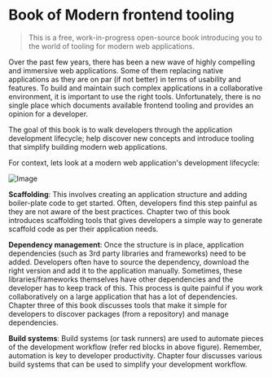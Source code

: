 # Book of Modern frontend tooling

> This is a free, work-in-progress open-source book introducing you to the world of tooling for modern web applications.

Over the past few years, there has been a new wave of highly compelling and immersive web applications. Some of them replacing native applications as they are on par (if not better) in terms of usability and features. To build and maintain such complex applications in a collaborative environment, it is important to use the right tools. Unfortunately, there is no single place which documents available frontend tooling and provides an opinion for a developer. 

The goal of this book is to walk developers through the application development lifecycle; help discover new concepts and introduce tooling that simplify building modern web applications.

For context, lets look at a modern web application's development lifecycle:

![Image](/book-of-modern-frontend-tooling/assets/imgs/dev-workflow.svg)

**Scaffolding**: This involves creating an application structure and adding boiler-plate code to get started. Often, developers find this step painful as they are not aware of the best practices. Chapter two of this book introduces scaffolding tools that gives developers a simple way to generate scaffold code as per their application needs.

**Dependency management**: Once the structure is in place, application dependencies (such as 3rd party libraries and frameworks) need to be added. Developers often have to source the dependency, download the right version and add it to the application manually. Sometimes, these libraries/frameworks themselves have other dependencies and the developer has to keep track of this. This process is quite painful if you work collaboratively on a large application that has a lot of dependencies. Chapter three of this book discusses tools that make it simple for developers to discover packages (from a repository) and manage dependencies.

**Build systems**: Build systems (or task runners) are used to automate pieces of the development workflow (refer red blocks in above figure). Remember, automation is key to developer productivity. Chapter four discusses various build systems that can be used to simplify your development workflow.